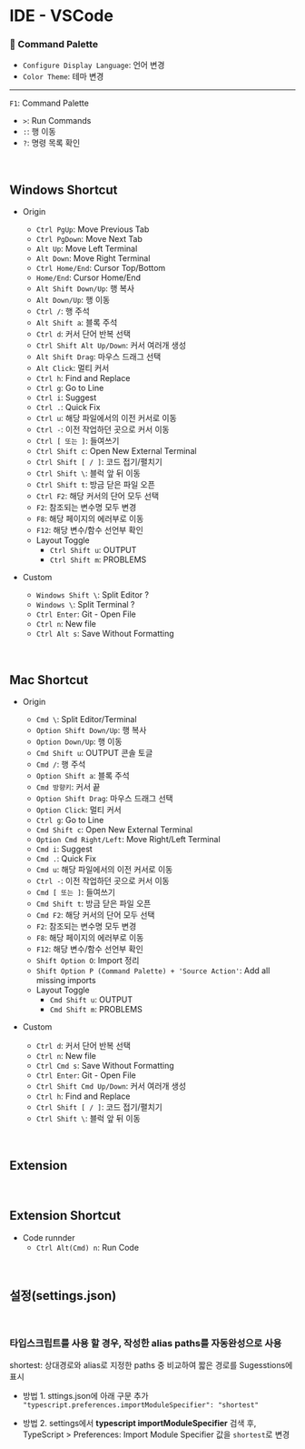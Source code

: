 # IDE - VSCode

### 🦋 Command Palette

- `Configure Display Language`: 언어 변경
- `Color Theme`: 테마 변경

---

`F1`: Command Palette

- `>`: Run Commands
- `:`: 행 이동
- `?`: 명령 목록 확인

<br />

## Windows Shortcut

- Origin

  - `Ctrl PgUp`: Move Previous Tab
  - `Ctrl PgDown`: Move Next Tab
  - `Alt Up`: Move Left Terminal
  - `Alt Down`: Move Right Terminal
  - `Ctrl Home/End`: Cursor Top/Bottom
  - `Home/End`: Cursor Home/End
  - `Alt Shift Down/Up`: 행 복사
  - `Alt Down/Up`: 행 이동
  - `Ctrl /`: 행 주석
  - `Alt Shift a`: 블록 주석
  - `Ctrl d`: 커서 단어 반복 선택
  - `Ctrl Shift Alt Up/Down`: 커서 여러개 생성
  - `Alt Shift Drag`: 마우스 드래그 선택
  - `Alt Click`: 멀티 커서
  - `Ctrl h`: Find and Replace
  - `Ctrl g`: Go to Line
  - `Ctrl i`: Suggest
  - `Ctrl .`: Quick Fix
  - `Ctrl u`: 해당 파일에서의 이전 커서로 이동
  - `Ctrl -`: 이전 작업하던 곳으로 커서 이동
  - `Ctrl [ 또는 ]`: 들여쓰기
  - `Ctrl Shift c`: Open New External Terminal
  - `Ctrl Shift [ / ]`: 코드 접기/펼치기
  - `Ctrl Shift \`: 블럭 앞 뒤 이동
  - `Ctrl Shift t`: 방금 닫은 파일 오픈
  - `Ctrl F2`: 해당 커서의 단어 모두 선택
  - `F2`: 참조되는 변수명 모두 변경
  - `F8`: 해당 페이지의 에러부로 이동
  - `F12`: 해당 변수/함수 선언부 확인
  - Layout Toggle
    - `Ctrl Shift u`: OUTPUT
    - `Ctrl Shift m`: PROBLEMS

- Custom
  - `Windows Shift \`: Split Editor ?
  - `Windows \`: Split Terminal ?
  - `Ctrl Enter`: Git - Open File
  - `Ctrl n`: New file
  - `Ctrl Alt s`: Save Without Formatting

<br />

## Mac Shortcut

- Origin

  - `Cmd \`: Split Editor/Terminal
  - `Option Shift Down/Up`: 행 복사
  - `Option Down/Up`: 행 이동
  - `Cmd Shift u`: OUTPUT 콘솔 토글
  - `Cmd /`: 행 주석
  - `Option Shift a`: 블록 주석
  - `Cmd 방향키`: 커서 끝
  - `Option Shift Drag`: 마우스 드래그 선택
  - `Option Click`: 멀티 커서
  - `Ctrl g`: Go to Line
  - `Cmd Shift c`: Open New External Terminal
  - `Option Cmd Right/Left`: Move Right/Left Terminal
  - `Cmd i`: Suggest
  - `Cmd .`: Quick Fix
  - `Cmd u`: 해당 파일에서의 이전 커서로 이동
  - `Ctrl -`: 이전 작업하던 곳으로 커서 이동
  - `Cmd [ 또는 ]`: 들여쓰기
  - `Cmd Shift t`: 방금 닫은 파일 오픈
  - `Cmd F2`: 해당 커서의 단어 모두 선택
  - `F2`: 참조되는 변수명 모두 변경
  - `F8`: 해당 페이지의 에러부로 이동
  - `F12`: 해당 변수/함수 선언부 확인
  - `Shift Option O`: Import 정리
  - `Shift Option P (Command Palette) + 'Source Action'`: Add all missing imports
  - Layout Toggle
    - `Cmd Shift u`: OUTPUT
    - `Cmd Shift m`: PROBLEMS

- Custom
  - `Ctrl d`: 커서 단어 반복 선택
  - `Ctrl n`: New file
  - `Ctrl Cmd s`: Save Without Formatting
  - `Ctrl Enter`: Git - Open File
  - `Ctrl Shift Cmd Up/Down`: 커서 여러개 생성
  - `Ctrl h`: Find and Replace
  - `Ctrl Shift [ / ]`: 코드 접기/펼치기
  - `Ctrl Shift \`: 블럭 앞 뒤 이동

<br />

## Extension

<br />

## Extension Shortcut

- Code runnder
  - `Ctrl Alt(Cmd) n`: Run Code

<br />

## 설정(settings.json)

<br />

### 타입스크립트를 사용 할 경우, 작성한 alias paths를 자동완성으로 사용

shortest: 상대경로와 alias로 지정한 paths 중 비교하여 짧은 경로를 Sugesstions에 표시

- 방법 1. sttings.json에 아래 구문 추가\
  `"typescript.preferences.importModuleSpecifier": "shortest"`

- 방법 2. settings에서 **typescript importModuleSpecifier** 검색 후,\
  TypeScript > Preferences: Import Module Specifier 값을 `shortest`로 변경
